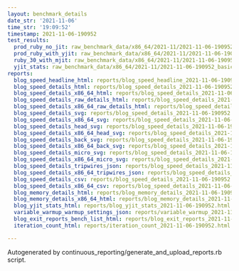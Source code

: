 ```yaml
---
layout: benchmark_details
date_str: '2021-11-06'
time_str: '19:09:52'
timestamp: 2021-11-06-190952
test_results:
  prod_ruby_no_jit: raw_benchmark_data/x86_64/2021-11/2021-11-06-190952_basic_benchmark_prod_ruby_no_jit.json
  prod_ruby_with_yjit: raw_benchmark_data/x86_64/2021-11/2021-11-06-190952_basic_benchmark_prod_ruby_with_yjit.json
  ruby_30_with_mjit: raw_benchmark_data/x86_64/2021-11/2021-11-06-190952_basic_benchmark_ruby_30_with_mjit.json
  yjit_stats: raw_benchmark_data/x86_64/2021-11/2021-11-06-190952_basic_benchmark_yjit_stats.json
reports:
  blog_speed_headline_html: reports/blog_speed_headline_2021-11-06-190952.html
  blog_speed_details_html: reports/blog_speed_details_2021-11-06-190952.html
  blog_speed_details_x86_64_html: reports/blog_speed_details_2021-11-06-190952.x86_64.html
  blog_speed_details_raw_details_html: reports/blog_speed_details_2021-11-06-190952.raw_details.html
  blog_speed_details_x86_64_raw_details_html: reports/blog_speed_details_2021-11-06-190952.x86_64.raw_details.html
  blog_speed_details_svg: reports/blog_speed_details_2021-11-06-190952.svg
  blog_speed_details_x86_64_svg: reports/blog_speed_details_2021-11-06-190952.x86_64.svg
  blog_speed_details_head_svg: reports/blog_speed_details_2021-11-06-190952.head.svg
  blog_speed_details_x86_64_head_svg: reports/blog_speed_details_2021-11-06-190952.x86_64.head.svg
  blog_speed_details_back_svg: reports/blog_speed_details_2021-11-06-190952.back.svg
  blog_speed_details_x86_64_back_svg: reports/blog_speed_details_2021-11-06-190952.x86_64.back.svg
  blog_speed_details_micro_svg: reports/blog_speed_details_2021-11-06-190952.micro.svg
  blog_speed_details_x86_64_micro_svg: reports/blog_speed_details_2021-11-06-190952.x86_64.micro.svg
  blog_speed_details_tripwires_json: reports/blog_speed_details_2021-11-06-190952.tripwires.json
  blog_speed_details_x86_64_tripwires_json: reports/blog_speed_details_2021-11-06-190952.x86_64.tripwires.json
  blog_speed_details_csv: reports/blog_speed_details_2021-11-06-190952.csv
  blog_speed_details_x86_64_csv: reports/blog_speed_details_2021-11-06-190952.x86_64.csv
  blog_memory_details_html: reports/blog_memory_details_2021-11-06-190952.html
  blog_memory_details_x86_64_html: reports/blog_memory_details_2021-11-06-190952.x86_64.html
  blog_yjit_stats_html: reports/blog_yjit_stats_2021-11-06-190952.html
  variable_warmup_warmup_settings_json: reports/variable_warmup_2021-11-06-190952.warmup_settings.json
  blog_exit_reports_bench_list_html: reports/blog_exit_reports_2021-11-06-190952.bench_list.html
  iteration_count_html: reports/iteration_count_2021-11-06-190952.html

---
```

Autogenerated by continuous_reporting/generate_and_upload_reports.rb script.

